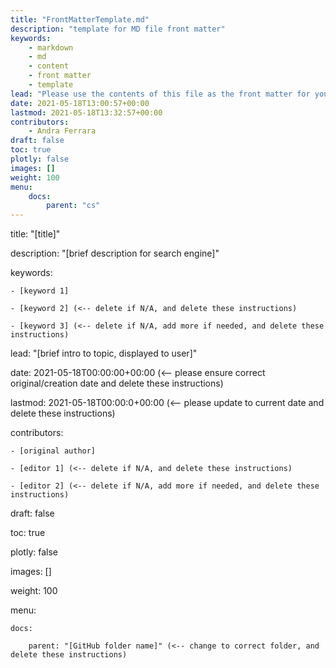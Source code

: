 ```yaml
---
title: "FrontMatterTemplate.md"
description: "template for MD file front matter"
keywords: 
    - markdown
    - md
    - content
    - front matter
    - template
lead: "Please use the contents of this file as the front matter for your MD files."
date: 2021-05-18T13:00:57+00:00
lastmod: 2021-05-18T13:32:57+00:00
contributors:
    - Andra Ferrara
draft: false
toc: true
plotly: false
images: []
weight: 100
menu:
    docs:
        parent: "cs"
---
```


title: "[title]"

description: "[brief description for search engine]"

keywords: 

    - [keyword 1]

    - [keyword 2] (<-- delete if N/A, and delete these instructions)

    - [keyword 3] (<-- delete if N/A, add more if needed, and delete these instructions)

lead: "[brief intro to topic, displayed to user]"

date: 2021-05-18T00:00:00+00:00 (<-- please ensure correct original/creation date and delete these instructions)

lastmod: 2021-05-18T00:00:0+00:00 (<-- please update to current date and delete these instructions)

contributors:

    - [original author]

    - [editor 1] (<-- delete if N/A, and delete these instructions)

    - [editor 2] (<-- delete if N/A, add more if needed, and delete these instructions)

draft: false

toc: true

plotly: false

images: []

weight: 100

menu:

    docs:

        parent: "[GitHub folder name]" (<-- change to correct folder, and delete these instructions)
